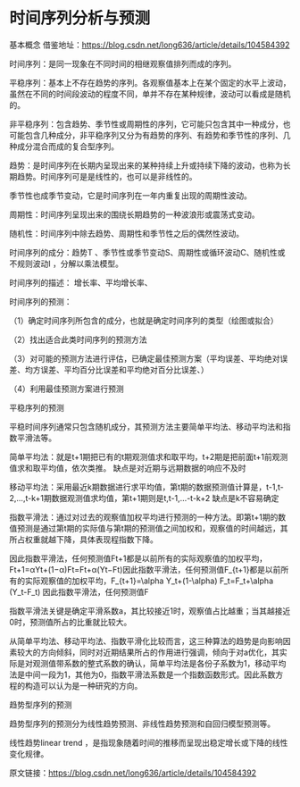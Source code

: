 # 时间序列分析与预测
基本概念
借鉴地址：https://blog.csdn.net/long636/article/details/104584392

时间序列：是同一现象在不同时间的相继观察值排列而成的序列。

平稳序列：基本上不存在趋势的序列。各观察值基本上在某个固定的水平上波动，虽然在不同的时间段波动的程度不同，单并不存在某种规律，波动可以看成是随机的。

非平稳序列：包含趋势、季节性或周期性的序列，它可能只包含其中一种成分，也可能包含几种成分，非平稳序列又分为有趋势的序列、有趋势和季节性的序列、几种成分混合而成的复合型序列。

趋势：是时间序列在长期内呈现出来的某种持续上升或持续下降的波动，也称为长期趋势。时间序列可是是线性的，也可以是非线性的。

季节性也成季节变动，它是时间序列在一年内重复出现的周期性波动。

周期性：时间序列呈现出来的围绕长期趋势的一种波浪形或震荡式变动。

随机性：时间序列中除去趋势、周期性和季节性之后的偶然性波动。

时间序列的成分：趋势T 、季节性或季节变动S、周期性或循环波动C、随机性或不规则波动I ，分解以乘法模型。

时间序列的描述： 增长率、平均增长率、

时间序列的预测：

（1）确定时间序列所包含的成分，也就是确定时间序列的类型（绘图或拟合）

（2）找出适合此类时间序列的预测方法

（3）对可能的预测方法进行评估，已确定最佳预测方案（平均误差、平均绝对误差、均方误差、平均百分比误差和平均绝对百分比误差、）

（4）利用最佳预测方案进行预测

平稳序列的预测

平稳时间序列通常只包含随机成分，其预测方法主要简单平均法、移动平均法和指数平滑法等。

简单平均法：就是t+1期把已有的t期观测值求和取平均，t+2期是把前面t+1前观测值求和取平均值，依次类推。 缺点是对近期与远期数据的响应不及时

移动平均法：采用最近k期数据进行求平均值，第t期的数据预测值计算是，t-1,t-2,…,t-k+1期数据观测值求均值，第t+1期则是t,t-1,…-t-k+2 缺点是k不容易确定

指数平滑法：通过对过去的观察值加权平均进行预测的一种方法。即第t+1期的数值预测是通过第t期的实际值与第t期的预测值之间加权和，观察值的时间越远，其所占权重就越下降，具体表现程指数下降。

因此指数平滑法，任何预测值Ft+1都是以前所有的实际观察值的加权平均，Ft+1=αYt+(1−α)Ft=Ft+α(Yt−Ft)因此指数平滑法，任何预测值F_{t+1}都是以前所有的实际观察值的加权平均，F_{t+1}=\alpha Y_t+(1-\alpha) F_t=F_t+\alpha (Y_t-F_t)
因此指数平滑法，任何预测值F 

指数平滑法关键是确定平滑系数a，其比较接近1时，观察值占比越重；当其越接近0时，预测值所占的比重就比较大。

从简单平均法、移动平均法、指数平滑化比较而言，这三种算法的趋势是向影响因素较大的方向倾斜，同时对近期结果所占的作用进行强调，倾向于对a优化，其实际是对观测值带系数的整式系数的确认，简单平均法是各份子系数为1，移动平均法是中间一段为1，其他为0，指数平滑法系数是一个指数函数形式。因此系数方程的构造可以认为是一种研究的方向。

趋势型序列的预测

趋势型序列的预测分为线性趋势预测、非线性趋势预测和自回归模型预测等。

线性趋势linear trend ，是指现象随着时间的推移而呈现出稳定增长或下降的线性变化规律。

原文链接：https://blog.csdn.net/long636/article/details/104584392